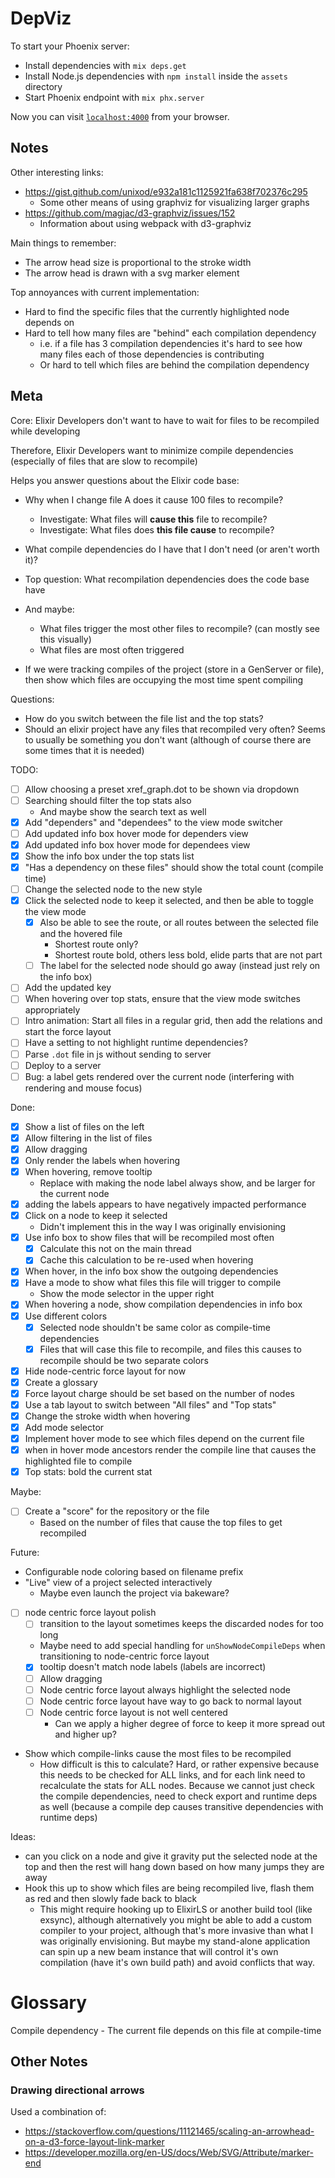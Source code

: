 # DepViz

To start your Phoenix server:

  * Install dependencies with `mix deps.get`
  * Install Node.js dependencies with `npm install` inside the `assets` directory
  * Start Phoenix endpoint with `mix phx.server`

Now you can visit [`localhost:4000`](http://localhost:4000) from your browser.

## Notes

Other interesting links:
* https://gist.github.com/unixod/e932a181c1125921fa638f702376c295
  * Some other means of using graphviz for visualizing larger graphs
* https://github.com/magjac/d3-graphviz/issues/152
  * Information about using webpack with d3-graphviz

Main things to remember:
- The arrow head size is proportional to the stroke width
- The arrow head is drawn with a svg marker element

Top annoyances with current implementation:
- Hard to find the specific files that the currently highlighted node depends on
- Hard to tell how many files are "behind" each compilation dependency
  - i.e. if a file has 3 compilation dependencies it's hard to see how many
    files each of those dependencies is contributing
  - Or hard to tell which files are behind the compilation dependency

## Meta

Core: Elixir Developers don't want to have to wait for files to be recompiled while developing

Therefore, Elixir Developers want to minimize compile dependencies (especially of files that are slow to recompile)

Helps you answer questions about the Elixir code base:
* Why when I change file A does it cause 100 files to recompile?
  * Investigate: What files will **cause this** file to recompile?
  * Investigate: What files does **this file cause** to recompile?


* What compile dependencies do I have that I don't need (or aren't worth it)?


* Top question: What recompilation dependencies does the code base have
* And maybe:
  * What files trigger the most other files to recompile? (can mostly see this visually)
  * What files are most often triggered
  
* If we were tracking compiles of the project (store in a GenServer or file),
  then show which files are occupying the most time spent compiling
  
Questions:
- How do you switch between the file list and the top stats?
- Should an elixir project have any files that recompiled very often? Seems to
  usually be something you don't want (although of course there are some times
  that it is needed)

TODO:
- [ ] Allow choosing a preset xref_graph.dot to be shown via dropdown
- [ ] Searching should filter the top stats also
  - And maybe show the search text as well
- [x] Add "dependers" and "dependees" to the view mode switcher
- [ ] Add updated info box hover mode for dependers view
- [x] Add updated info box hover mode for dependees view
- [x] Show the info box under the top stats list
- [x] "Has a dependency on these files" should show the total count (compile time)
- [ ] Change the selected node to the new style
- [x] Click the selected node to keep it selected, and then be able to toggle the view mode
  - [x] Also be able to see the route, or all routes between the selected file and the hovered file
    - Shortest route only?
    - Shortest route bold, others less bold, elide parts that are not part
  - [ ] The label for the selected node should go away (instead just rely on the info box)
- [ ] Add the updated key
- [ ] When hovering over top stats, ensure that the view mode switches appropriately
- [ ] Intro animation: Start all files in a regular grid, then add the relations and start the force layout
- [ ] Have a setting to not highlight runtime dependencies?
- [ ] Parse `.dot` file in js without sending to server
- [ ] Deploy to a server
- [ ] Bug: a label gets rendered over the current node (interfering with rendering and mouse focus)

Done:
- [x] Show a list of files on the left
- [x] Allow filtering in the list of files
- [x] Allow dragging
- [x] Only render the labels when hovering
- [x] When hovering, remove tooltip
  - Replace with making the node label always show, and be larger for the current node
- [x] adding the labels appears to have negatively impacted performance
- [x] Click on a node to keep it selected
  - Didn't implement this in the way I was originally envisioning
- [x] Use info box to show files that will be recompiled most often
  - [x] Calculate this not on the main thread
  - [x] Cache this calculation to be re-used when hovering
- [x] When hover, in the info box show the outgoing dependencies
- [x] Have a mode to show what files this file will trigger to compile
  - Show the mode selector in the upper right
- [x] When hovering a node, show compilation dependencies in info box
- [x] Use different colors
  - [x] Selected node shouldn't be same color as compile-time dependencies
  - [x] Files that will case this file to recompile, and files this causes to
        recompile should be two separate colors
- [x] Hide node-centric force layout for now
- [x] Create a glossary
- [x] Force layout charge should be set based on the number of nodes
- [x] Use a tab layout to switch between "All files" and "Top stats"
- [x] Change the stroke width when hovering
- [x] Add mode selector
- [x] Implement hover mode to see which files depend on the current file
- [x] when in hover mode ancestors render the compile line that causes the highlighted file to compile
- [x] Top stats: bold the current stat

Maybe:
- [ ] Create a "score" for the repository or the file
  - Based on the number of files that cause the top files to get recompiled

Future:
- Configurable node coloring based on filename prefix
- "Live" view of a project selected interactively
  - Maybe even launch the project via bakeware?
- [ ] node centric force layout polish
  - [ ] transition to the layout sometimes keeps the discarded nodes for too long
  - Maybe need to add special handling for `unShowNodeCompileDeps` when transitioning to node-centric force layout
  - [x] tooltip doesn't match node labels (labels are incorrect)
  - [ ] Allow dragging
  - [ ] Node centric force layout always highlight the selected node
  - [ ] Node centric force layout have way to go back to normal layout
  - [ ] Node centric force layout is not well centered
    - Can we apply a higher degree of force to keep it more spread out and higher up?
- Show which compile-links cause the most files to be recompiled
  - How difficult is this to calculate? Hard, or rather expensive because this
    needs to be checked for ALL links, and for each link need to recalculate the
    stats for ALL nodes. Because we cannot just check the compile dependencies,
    need to check export and runtime deps as well (because a compile dep causes
    transitive dependencies with runtime deps)

Ideas:
- can you click on a node and give it gravity
  put the selected node at the top and then the rest will hang down based on
  how many jumps they are away
- Hook this up to show which files are being recompiled live, flash them as red
  and then slowly fade back to black
  - This might require hooking up to ElixirLS or another build tool (like
    exsync), although alternatively you might be able to add a custom compiler
    to your project, although that's more invasive than what I was originally
    envisioning. But maybe my stand-alone application can spin up a new beam
    instance that will control it's own compilation (have it's own build path)
    and avoid conflicts that way.

# Glossary

Compile dependency - The current file depends on this file at compile-time

## Other Notes

### Drawing directional arrows
Used a combination of:
* https://stackoverflow.com/questions/11121465/scaling-an-arrowhead-on-a-d3-force-layout-link-marker
* https://developer.mozilla.org/en-US/docs/Web/SVG/Attribute/marker-end
